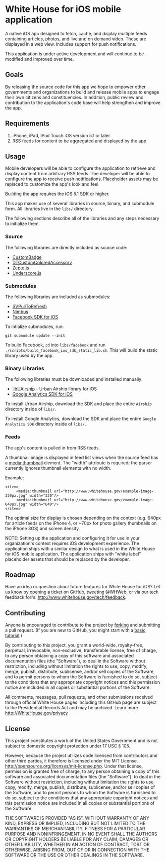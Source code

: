 # White House for iOS mobile application

A native iOS app designed to fetch, cache, and display multiple feeds
containing articles, photos, and live and on demand video. These are
displayed in a web view. Includes support for push notifications.
 
This application is under active development and will continue to be
modified and improved over time.
 
## Goals

By releasing the source code for this app we hope to empower other
governments and organizations to build and release mobile apps to
engage their own citizens and constituencies. In addition, public
review and contribution to the application's code base will help
strengthen and improve the app.
 
## Requirements

1. iPhone, iPad, iPod Touch iOS version 5.1 or later
2. RSS feeds for content to be aggregated and displayed by the app
     
## Usage

Mobile developers will be able to configure the application to
retrieve and display content from arbitrary RSS feeds. The developer
will be able to configure the app to receive push
notifications. Placeholder assets may be replaced to customize the
app's look and feel.

Building the app requires the iOS 5.1 SDK or higher.

This app makes use of several libraries in source, binary, and
submodule form. All libraries live in the `libs/` directory.

The following sections describe all of the libraries and any steps
necessary to initialize them.

### Source

The following libraries are directly included as source code:

* [CustomBadge][]
* [DTCustomColoredAccessory][]
* [Zepto.js][]
* [Underscore.js][]

### Submodules

The following libraries are included as submodules:

* [SVPullToRefresh][]
* [Nimbus][]
* [Facebook SDK for iOS][fb]

To intialize submodules, run:

    git submodule update --init

To build Facebook, `cd` into `libs/facebook` and run
`./scripts/build_facebook_ios_sdk_static_lib.sh`. This will build the
static library used by the app.

### Binary Libraries

The following libraries must be downloaded and installed manually:

* [libUAirship][] - Urban Airship library for iOS
* [Google Analytics SDK for iOS][ga]

To install Urban Airship, download the SDK and place the entire
`Airship` directory inside of `libs/`.

To install Google Analytics, download the SDK and place the entire
`Google Analytics SDK` directory inside of `libs/`.

### Feeds

The app's content is pulled in from RSS feeds.

A thumbnail image is displayed in feed list views when the source 
feed <item> has a <media:thumbnail> element. The "width" attribute 
is required; the parser currently ignores thumbnail elements with no width. 

Example:

    <item>
         <media:thumbnail url="http://www.whitehouse.gov/example-image-320px.jpg" width="320"/>
         <media:thumbnail url="http://www.whitehouse.gov/example-image-640px.jpg" width="640"/>
    </item>

The optimal size for display is chosen depending on the context (e.g. 640px 
for article feeds on the iPhone 4, or ~70px for photo gallery thumbnails on the 
iPhone 3GS) and screen density.


NOTE: Setting up the application and configuring it for use in your
organization's context requires iOS development experience. The
application ships with a similar design to what is used in the White
House for iOS mobile application. The application ships with "white
label" placeholder assets that should be replaced by the developer.
 
## Roadmap

Have an idea or question about future features for White House for
iOS? Let us know by opening a ticket on GitHub, tweeting @WHWeb, or
via our tech feedback form: http://www.whitehouse.gov/tech/feedback.
 
## Contributing

Anyone is encouraged to contribute to the project by [forking][] and
submitting a pull request. (If you are new to GitHub, you might start
with a [basic tutorial][].)
 
By contributing to this project, you grant a world-wide, royalty-free,
perpetual, irrevocable, non-exclusive, transferable license, free of
charge, to any person obtaining a copy of this software and associated
documentation files (the "Software"), to deal in the Software without
restriction, including without limitation the rights to use, copy,
modify, merge, publish, distribute, sublicense, and/or sell copies of
the Software, and to permit persons to whom the Software is furnished
to do so, subject to the conditions that any appropriate copyright
notices and this permission notice are included in all copies or
substantial portions of the Software.
 
All comments, messages, pull requests, and other submissions received
through official White House pages including this GitHub page are
subject to the Presidential Records Act and may be archived. Learn
more http://WhiteHouse.gov/privacy
 
## License

This project constitutes a work of the United States Government and is
not subject to domestic copyright protection under 17 USC § 105.
 
However, because the project utilizes code licensed from contributors
and other third parties, it therefore is licensed under the MIT
License.  http://opensource.org/licenses/mit-license.php.  Under that
license, permission is granted free of charge, to any person obtaining
a copy of this software and associated documentation files (the
"Software"), to deal in the Software without restriction, including
without limitation the rights to use, copy, modify, merge, publish,
distribute, sublicense, and/or sell copies of the Software, and to
permit persons to whom the Software is furnished to do so, subject to
the conditions that any appropriate copyright notices and this
permission notice are included in all copies or substantial portions
of the Software.
 
THE SOFTWARE IS PROVIDED "AS IS", WITHOUT WARRANTY OF ANY KIND,
EXPRESS OR IMPLIED, INCLUDING BUT NOT LIMITED TO THE WARRANTIES OF
MERCHANTABILITY, FITNESS FOR A PARTICULAR PURPOSE AND
NONINFRINGEMENT. IN NO EVENT SHALL THE AUTHORS OR COPYRIGHT HOLDERS BE
LIABLE FOR ANY CLAIM, DAMAGES OR OTHER LIABILITY, WHETHER IN AN ACTION
OF CONTRACT, TORT OR OTHERWISE, ARISING FROM, OUT OF OR IN CONNECTION
WITH THE SOFTWARE OR THE USE OR OTHER DEALINGS IN THE SOFTWARE.



[libUAirship]: http://urbanairship.com/resources/
[ga]: https://developers.google.com/analytics/devguides/collection/ios/resources
[CustomBadge]: http://www.spaulus.com/2011/04/custombadge-2-0-retina-ready-scalable-light-reflex/
[Underscore.js]: http://underscorejs.org/
[Zepto.js]: http://zeptojs.com/
[DTCustomColoredAccessory]: http://www.cocoanetics.com/2010/10/custom-colored-disclosure-indicators/
[SVPullToRefresh]: https://github.com/samvermette/SVPullToRefresh
[fb]: https://github.com/facebook/facebook-ios-sdk
[Nimbus]: https://github.com/jverkoey/nimbus

[forking]: https://help.github.com/articles/fork-a-repo
[basic tutorial]: https://help.github.com/articles/set-up-git
